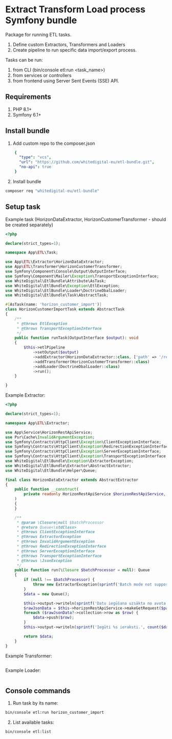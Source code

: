 # Extract Transform Load process Symfony bundle

Package for running ETL tasks.  
1. Define custom Extractors, Transformers and Loaders
2. Create pipeline to run specific data import/export process.

Tasks can be run:  
1. from CLI (bin/console etl:run <task_name>)
2. from services or controllers
3. from frontend using Server Sent Events (SSE) API.

## Requirements

1. PHP 8.1+  
2. Symfony 6.1+  

## Install bundle
1. Add custom repo to the composer.json  
```yaml
    {
      "type": "vcs",
      "url": "https://github.com/whitedigital-eu/etl-bundle.git",
      "no-api": true
    }
```
2. Install bundle  
```bash 
composer req "whitedigital-eu/etl-bundle"
```

## Setup task
Example task (HorizonDataExtractor, HorizonCustomerTransformer - should be created separately) 
```php 
<?php

declare(strict_types=1);

namespace App\ETL\Task;

use App\ETL\Extractor\HorizonDataExtractor;
use App\ETL\Transformer\HorizonCustomerTransformer;
use Symfony\Component\Console\Output\OutputInterface;
use Symfony\Component\Mailer\Exception\TransportExceptionInterface;
use WhiteDigital\EtlBundle\Attribute\AsTask;
use WhiteDigital\EtlBundle\Exception\EtlException;
use WhiteDigital\EtlBundle\Loader\DoctrineDbalLoader;
use WhiteDigital\EtlBundle\Task\AbstractTask;

#[AsTask(name: 'horizon_customer_import')]
class HorizonCustomerImportTask extends AbstractTask
{
    /**
     * @throws EtlException
     * @throws TransportExceptionInterface
     */
    public function runTask(OutputInterface $output): void
    {
        $this->etlPipeline
            ->setOutput($output)
            ->addExtractor(HorizonDataExtractor::class, ['path' => '/rest/TDdmNorSar/query?columns=K.KODS,K.NOSAUK&orderby=K.NOSAUK asc'])
            ->addTransformer(HorizonCustomerTransformer::class)
            ->addLoader(DoctrineDbalLoader::class)
            ->run();
    }

}
```

Example Extractor:
```php 
<?php

declare(strict_types=1);

namespace App\ETL\Extractor;

use App\Service\HorizonRestApiService;
use Psr\Cache\InvalidArgumentException;
use Symfony\Contracts\HttpClient\Exception\ClientExceptionInterface;
use Symfony\Contracts\HttpClient\Exception\RedirectionExceptionInterface;
use Symfony\Contracts\HttpClient\Exception\ServerExceptionInterface;
use Symfony\Contracts\HttpClient\Exception\TransportExceptionInterface;
use WhiteDigital\EtlBundle\Exception\ExtractorException;
use WhiteDigital\EtlBundle\Extractor\AbstractExtractor;
use WhiteDigital\EtlBundle\Helper\Queue;

final class HorizonDataExtractor extends AbstractExtractor
{
    public function __construct(
        private readonly HorizonRestApiService $horizonRestApiService,
    )
    {
    }

    /**
     * @param \Closure|null $batchProcessor
     * @return Queue<\stdClass>
     * @throws ClientExceptionInterface
     * @throws ExtractorException
     * @throws InvalidArgumentException
     * @throws RedirectionExceptionInterface
     * @throws ServerExceptionInterface
     * @throws TransportExceptionInterface
     * @throws \JsonException
     */
    public function run(\Closure $batchProcessor = null): Queue
    {
        if (null !== $batchProcessor) {
            throw new ExtractorException(sprintf('Batch mode not supported by %s', __CLASS__));
        }
        $data = new Queue();

        $this->output->writeln(sprintf('Datu iegūšana uzsākta no avota: [%s]', $path = $this->getOption('path')));
        $rawJsonData = $this->horizonRestApiService->makeGetRequest($path);
        foreach ($rawJsonData?->collection->row as $row) {
            $data->push($row);
        }
        $this->output->writeln(sprintf('Iegūti %s ieraksti.', count($data)));

        return $data;
    }
}
```
Example Transformer:
```php 
```

Example Loader:
```php  

```

## Console commands
1. Run task by its name:
```bash
bin/console etl:run horizon_customer_import
```
2. List available tasks:
```bash
bin/console etl:list
```
